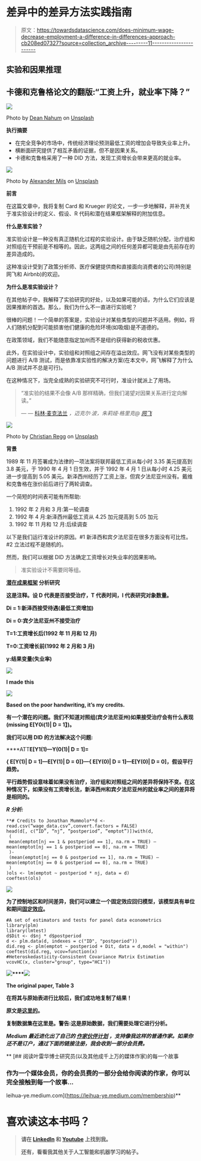# 差异中的差异方法实践指南

> 原文：<https://towardsdatascience.com/does-minimum-wage-decrease-employment-a-difference-in-differences-approach-cb208ed07327?source=collection_archive---------11----------------------->

## 实验和因果推理

## 卡德和克鲁格论文的翻版:“工资上升，就业率下降？”

![](img/367082bd1f436dea1dbe200d8f7ac7a0.png)

Photo by [Dean Nahum](https://unsplash.com/@deannahum?utm_source=unsplash&utm_medium=referral&utm_content=creditCopyText) on [Unsplash](https://unsplash.com/s/photos/animal?utm_source=unsplash&utm_medium=referral&utm_content=creditCopyText)

**执行摘要**

*   在完全竞争的市场中，传统经济理论预测最低工资的增加会导致失业率上升。
*   横断面研究提供了相互矛盾的证据，但不是因果关系。
*   卡德和克鲁格采用了一种 DID 方法，发现工资增长会带来更高的就业率。

![](img/e812496796e9d41ee282997fe88fa9a5.png)

Photo by [Alexander Mils](https://unsplash.com/@alexandermils?utm_source=unsplash&utm_medium=referral&utm_content=creditCopyText) on [Unsplash](https://unsplash.com/s/photos/money?utm_source=unsplash&utm_medium=referral&utm_content=creditCopyText)

**前言**

在这篇文章中，我将复制 Card 和 Krueger 的论文，一步一步地解释，并补充关于准实验设计的定义、假设、R 代码和潜在结果框架解释的附加信息。

**什么是准实验？**

准实验设计是一种没有真正随机化过程的实验设计。由于缺乏随机分配，治疗组和对照组在干预前是不相等的。因此，这两组之间的任何差异都可能是由先前存在的差异造成的。

这种准设计受到了政策分析师、医疗保健提供商和直接面向消费者的公司(特别是网飞和 Airbnb)的欢迎。

**为什么是准实验设计？**

在其他帖子中，我解释了实验研究的好处，以及如果可能的话，为什么它们应该是因果推断的首选。那么，我们为什么不一直进行实验呢？

很棒的问题！一个简单的答案是，实验设计对某些类型的问题并不适用。例如，将人们随机分配到可能损害他们健康的危险环境(如吸烟)是不道德的。

在政策领域，我们不能随意指定加州而不是纽约获得新的税收优惠。

此外，在实验设计中，实验组和对照组之间存在溢出效应。网飞没有对某些类型的问题进行 A/B 测试，而是依靠准实验性的解决方案(在本文中，网飞解释了为什么 A/B 测试并不总是可行)。

在这种情况下，当完全成熟的实验研究不可行时，准设计就派上了用场。

> “准实验的结果不会像 A/B 那样精确，但我们渴望对因果关系进行定向解读。”
> 
> — — [科林·麦克法兰](https://medium.com/u/e0e17553ea9f?source=post_page-----cb208ed07327--------------------------------) *，迈克尔·波，朱莉娅·格里克@* [*网飞*](https://medium.com/netflix-techblog/quasi-experimentation-at-netflix-566b57d2e362)

![](img/8bb990d0060e4177417fa221bff37235.png)

Photo by [Christian Regg](https://unsplash.com/@chris_regg?utm_source=unsplash&utm_medium=referral&utm_content=creditCopyText) on [Unsplash](https://unsplash.com/s/photos/valley?utm_source=unsplash&utm_medium=referral&utm_content=creditCopyText)

**背景**

1989 年 11 月签署成为法律的一项法案将联邦最低工资从每小时 3.35 美元提高到 3.8 美元，于 1990 年 4 月 1 日生效，并于 1992 年 4 月 1 日从每小时 4.25 美元进一步提高到 5.05 美元。新泽西州经历了工资上涨，但宾夕法尼亚州没有。戴维和克鲁格在涨价前后进行了两轮调查。

一个简短的时间表可能有所帮助:

1.  1992 年 2 月和 3 月:第一轮调查
2.  1992 年 4 月:新泽西州最低工资从 4.25 加元提高到 5.05 加元
3.  1992 年 11 月和 12 月:后续调查

以下是我们运行准设计的原因。#1 新泽西和宾夕法尼亚在很多方面没有可比性。#2 立法过程不是随机的。

然而，我们可以根据 DID 方法确定工资增长对失业率的因果影响。

> 准实验设计不需要同等组。

**[**潜在成果框架**](https://en.wikipedia.org/wiki/Rubin_causal_model) **分析研究****

**这是注释。设 D 代表是否接受治疗，T 代表时间，I 代表研究对象数量。**

**Di = 1:新泽西接受待遇(最低工资增加)**

**Di = 0:宾夕法尼亚州不接受治疗**

**T=1:工资增长后(1992 年 11 月和 12 月)**

**T=0:工资增长前(1992 年 2 月和 3 月)**

**y:结果变量(失业率)**

**![](img/c16cbd079d70920f459257ce32c6c1a9.png)**

**I made this**

**![](img/ea98d74af8fdce731a89e44fd7aaece1.png)**

**Based on the poor handwriting, it’s my credits.**

**有一个潜在的问题。我们不知道对照组(宾夕法尼亚州)如果接受治疗会有什么表现(**missing E[Y0i(1)| D = 1】**)。**

**我们可以用 DID 的方法解决这个问题:**

****ATT**E[Y1(1)—Y(0(1)| D = 1]=**

**{ E[Y(1)| D = 1]—E[Y(1)| D = 0]}—{ E[Y(0)| D = 1]—E[Y(0)| D = 0]，假设平行趋势。**

**平行趋势假设意味着如果没有治疗，治疗组和对照组之间的差异将保持不变。在这种情况下，如果没有工资增长法，新泽西州和宾夕法尼亚州的就业率之间的差异将是相同的。**

*****R 分析:*****

```
**# Credits to Jonathan Mummolo**d <- read.csv(“wage_data.csv”,convert.factors = FALSE)
head(d[, c(“ID”, “nj”, “postperiod”, “emptot”)])with(d, 
 (
 mean(emptot[nj == 1 & postperiod == 1], na.rm = TRUE) — mean(emptot[nj == 1 & postperiod == 0], na.rm = TRUE) 
 )-
 (mean(emptot[nj == 0 & postperiod == 1], na.rm = TRUE) — mean(emptot[nj == 0 & postperiod == 0], na.rm = TRUE)
 )
)ols <- lm(emptot ~ postperiod * nj, data = d)
coeftest(ols)
```

**![](img/c8ee9720fa37d77eaf1760eb1507537c.png)**

**为了控制地区和时间差异，我们可以建立一个固定效应回归模型，该模型具有单位和期间[固定效应](https://en.wikipedia.org/wiki/Fixed_effects_model)。**

```
#A set of estimators and tests for panel data econometrics
library(plm)
library(lmtest)
d$Dit <- d$nj * d$postperiod
d <- plm.data(d, indexes = c("ID", "postperiod"))
did.reg <- plm(emptot ~ postperiod + Dit, data = d,model = "within")
coeftest(did.reg, vcov=function(x)
#Heteroskedasticity-Consistent Covariance Matrix Estimation
vcovHC(x, cluster="group", type="HC1"))
```

**![](img/4d6b016d0d587e735af9f4d338d55277.png)****![](img/d3b42a3eae6c98a8ac0df69edd90b867.png)**

**The original paper, **Table 3****

**在将其与原始表进行比较后，我们成功地复制了结果！**

**原文是[这里的](https://www.aeaweb.org/articles?id=10.1257/aer.90.5.1397)。**

**复制数据集在这里是。警告:这是原始数据，我们需要处理它进行分析。**

***Medium 最近进化出了自己的* [*作家伙伴计划*](https://blog.medium.com/evolving-the-partner-program-2613708f9f3c) *，支持像我这样的普通作家。如果你还不是订户，通过下面的链接注册，我会收到一部分会员费。***

**[](https://leihua-ye.medium.com/membership) [## 阅读叶雷华博士研究员(以及其他成千上万的媒体作家)的每一个故事

### 作为一个媒体会员，你的会员费的一部分会给你阅读的作家，你可以完全接触到每一个故事…

leihua-ye.medium.com](https://leihua-ye.medium.com/membership)** 

# **喜欢读这本书吗？**

> **请在 [LinkedIn](https://www.linkedin.com/in/leihuaye/) 和 [Youtube](https://www.youtube.com/channel/UCBBu2nqs6iZPyNSgMjXUGPg) 上找到我。**
> 
> **还有，看看我其他关于人工智能和机器学习的帖子。**